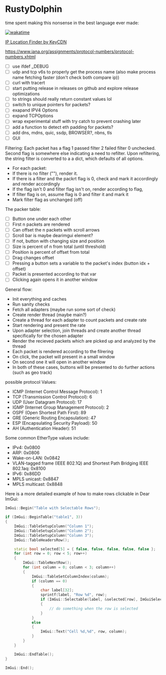 # RustyDolphin

time spent making this nonsense in the best language ever made:

[![wakatime](https://wakatime.com/badge/user/8b4f0bdc-5133-4fba-98d4-d75498fa71f2/project/73bc670d-dbbf-467b-af69-086d56b73c16.svg)](https://wakatime.com/badge/user/8b4f0bdc-5133-4fba-98d4-d75498fa71f2/project/73bc670d-dbbf-467b-af69-086d56b73c16)
 
 [IP Location Finder by KeyCDN](https://tools.keycdn.com/geo)

 https://www.iana.org/assignments/protocol-numbers/protocol-numbers.xhtml

- [ ] use ifdef _DEBUG
- [ ] udp and tcp v6s to properly get the process name (also make process name fetching faster (don't check both compare ip))
- [ ] curl with tracert
- [ ] start putting release in releases on github and explore release optimizations
- [ ] to strings should really return constant values lol
- [ ] switch to unique pointers for packets?
- [ ] exapand IPV4 Options
- [ ] expand TCPOptions
- [ ] wrap experimental stuff with try catch to prevent crashing later
- [ ] add a function to detect eth padding for packets?
- [ ] add dns, mdns, quic, ssdp, BROWSER?, nbns, tls
- [ ] GUI

Filtering:
Each packet has a flag 1 passed filter 2 failed filter 0 unchecked. Second flag is somewhere else indicating a need to refilter. Upon refiltering, the string filter is converted to a a dict, which defaults of all options.
- For each packet:
- If there is no filter (""), render it.
- If there is a filter and the packrt flag is 0, check and mark it accordingly and render accordingly
- If the flag isn't 0 and filter flag isn't on, render according to flag,
- If filter flag is on, assume flag is 0 and filter it and mark it
- Mark filter flag as unchanged (off)

The packer table:
- [ ] Button one under each other
- [ ] First n packets are rendered
- [ ] Can offset the n packets with scroll arrows
- [ ] Scroll bar is maybe dearimgui element?
- [ ] If not, button with changing size and position
- [ ] Size is percent of n from total (until threshold)
- [ ] Position is percent of offset from total
- [ ] Drag changes offset
- [ ] Pressing a button sets a variable to the packet's index (button idx + offset)
- [ ] Packet is presented according to that var
- [ ] Clicking again opens it in another window

General flow:

- Init everything and caches
- Run sanity checks
- Fetch all adapters (maybe run some sort of check)
- Create render thread (maybe main?)
- Create a thread for each adapter to count packets and create rate
- Start rendering and present the rate
- Upon adapter selection, join threads and create another thread specifically for the chosen adapter
- Render the recieved packets which are picked up and analyzed by the thread
- Each packet is rendered according to the filrering
- On click, the packet will present in a small window
- On second one it will open in another window
- In both of these cases, buttons will be presented to do further actions (such as geo track)


possible protocol Values:
- ICMP (Internet Control Message Protocol): 1
- TCP (Transmission Control Protocol): 6
- UDP (User Datagram Protocol): 17
- IGMP (Internet Group Management Protocol): 2
- OSPF (Open Shortest Path First): 89
- GRE (Generic Routing Encapsulation): 47
- ESP (Encapsulating Security Payload): 50
- AH (Authentication Header): 51

Some common EtherType values include:

- IPv4: 0x0800
- ARP: 0x0806
- Wake-on-LAN: 0x0842
- VLAN-tagged frame (IEEE 802.1Q) and Shortest Path Bridging IEEE 802.1aq: 0x8100
- IPv6: 0x86DD
- MPLS unicast: 0x8847
- MPLS multicast: 0x8848

Here is a more detailed example of how to make rows clickable in Dear ImGui:
```cpp
ImGui::Begin("Table with Selectable Rows");

if (ImGui::BeginTable("table1", 3))
{
	ImGui::TableSetupColumn("Column 1");
	ImGui::TableSetupColumn("Column 2");
	ImGui::TableSetupColumn("Column 3");
	ImGui::TableHeadersRow();

	static bool selected[5] = { false, false, false, false, false };
	for (int row = 0; row < 5; row++)
	{
		ImGui::TableNextRow();
		for (int column = 0; column < 3; column++)
		{
			ImGui::TableSetColumnIndex(column);
			if (column == 0)
			{
				char label[32];
				sprintf(label, "Row %d", row);
				if (ImGui::Selectable(label, &selected[row], ImGuiSelectableFlags_SpanAllColumns))
				{
					// do something when the row is selected
				}
			}
			else
			{
				ImGui::Text("Cell %d,%d", row, column);
			}
		}
	}

	ImGui::EndTable();
}

ImGui::End();
```
